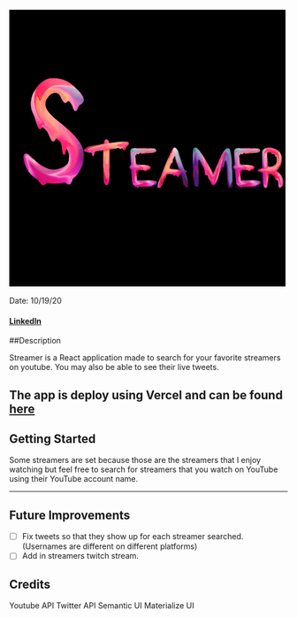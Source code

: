 ![](public/images/streamer-heading.png)

Date: 10/19/20

#### [LinkedIn](https://www.linkedin.com/in/samueltrahan/)

##Description

Streamer is a React application made to search for your favorite streamers on youtube.  You may also be able to see their live tweets.

The app is deploy using Vercel and can be found [here](https://streamer-g2ts56kxj.vercel.app/)
---

## Getting Started

Some streamers are set because those are the streamers that I enjoy watching but feel free to search for streamers that you watch on YouTube using their YouTube account name.

---

## Future Improvements

- [ ] Fix tweets so that they show up for each streamer searched.(Usernames are different on different platforms)
- [ ] Add in streamers twitch stream.
  
## Credits
Youtube API
Twitter API
Semantic UI
Materialize UI

